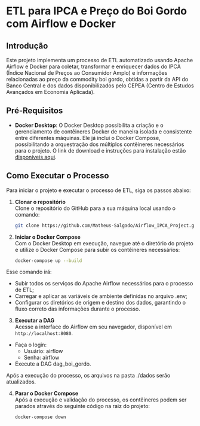 # ETL para IPCA e Preço do Boi Gordo com Airflow e Docker

## Introdução
Este projeto implementa um processo de ETL automatizado usando Apache Airflow e Docker para coletar, transformar e enriquecer dados 
do IPCA (Índice Nacional de Preços ao Consumidor Amplo) e informações relacionadas ao preço da commodity boi gordo, obtidas a 
partir da API do Banco Central e dos dados disponibilizados pelo CEPEA (Centro de Estudos Avançados em Economia Aplicada).

## Pré-Requisitos

- **Docker Desktop**: O Docker Desktop possibilita a criação e o gerenciamento de contêineres Docker de maneira isolada e consistente entre diferentes máquinas. Ele já inclui o Docker Compose, possibilitando a orquestração dos múltiplos contêineres necessários para o projeto. O link de download e instruções para instalação estão [disponíveis aqui](https://www.docker.com/get-started/).

## Como Executar o Processo


Para iniciar o projeto e executar o processo de ETL, siga os passos abaixo:

1. **Clonar o repositório**  
   Clone o repositório do GitHub para a sua máquina local usando o comando:
   ```bash
   git clone https://github.com/Matheus-Salgado/Airflow_IPCA_Project.git

2. **Iniciar o Docker Compose**  
   Com o Docker Desktop em execução, navegue até o diretório do projeto e utilize o Docker Compose para subir os contêineres necessários:
   
   ```bash
   docker-compose up --build

Esse comando irá:
- Subir todos os serviços do Apache Airflow necessários para o processo de ETL;
- Carregar e aplicar as variáveis de ambiente definidas no arquivo .env;
- Configurar os diretórios de origem e destino dos dados, garantindo o fluxo correto das informações durante o processo.

3. **Executar a DAG**  
   Acesse a interface do Airflow em seu navegador, disponível em `http://localhost:8080`.
   
 - Faça o login:
   - Usuário: airflow
   - Senha: airflow
 - Execute a DAG dag_boi_gordo.

Após a execução do processo, os arquivos na pasta ./dados serão atualizados.

4. **Parar o Docker Compose**  
   Após a execução e validação do processo, os contêineres podem ser parados através do seguinte código na raiz do projeto:

   ```bash
   docker-compose down


